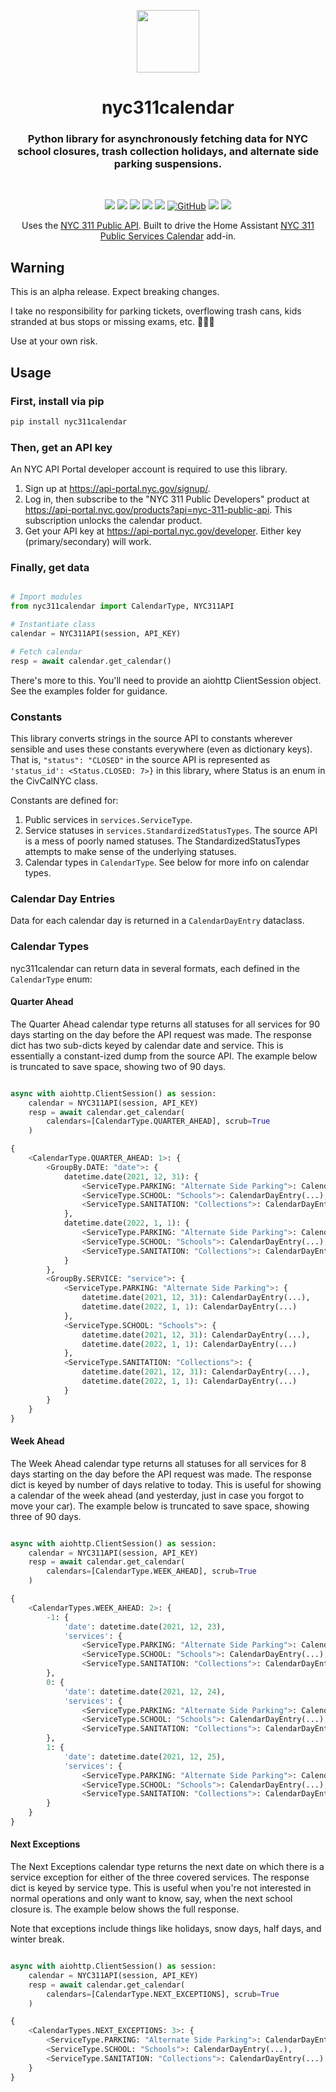 <p align="center"><img width="100px" src="https://user-images.githubusercontent.com/466460/175758044-7eb8276a-cfc0-4e65-b96f-5629bafd6f7a.png" /></p>
<h1 align="center">nyc311calendar</h1>
<h3 align="center">Python library for asynchronously fetching data for NYC school closures, trash collection holidays, and alternate side parking suspensions.</h3>
<br />
<p align="center">
  <a href="https://www.codacy.com/gh/elahd/nyc311calendar/dashboard?utm_source=github.com&amp;utm_medium=referral&amp;utm_content=elahd/nyc311calendar&amp;utm_campaign=Badge_Grade"><img src="https://app.codacy.com/project/badge/Grade/7ee50ada748f4827a195d14143b9610e"/></a>
  <a href="https://results.pre-commit.ci/latest/github/elahd/nyc311calendar/main"><img src="https://results.pre-commit.ci/badge/github/elahd/nyc311calendar/main.svg" /></a>
  <a href="https://pepy.tech/project/nyc311calendar"><img src="https://pepy.tech/badge/nyc311calendar" /></a></a>
  <a href="https://github.com/psf/black"><img src="https://img.shields.io/badge/code%20style-black-000000.svg" /></a>
  <a href="https://github.com/PyCQA/pylint"><img src="https://img.shields.io/badge/linting-pylint-yellowgreen" /></a>
  <a href="https://github.com/elahd/nyc311calendar/blob/main/LICENSE"><img alt="GitHub" src="https://img.shields.io/github/license/elahd/nyc311calendar"></a>
  <a href="https://badge.fury.io/py/nyc311calendar"><img src="https://badge.fury.io/py/nyc311calendar.svg" /></a>
  <a href="https://www.buymeacoffee.com/elahd"><img src="https://img.shields.io/badge/buy%20me%20a%20coffee-donate-yellow.svg"></a>
</p>

<p align="center">Uses the <a href="https://api-portal.nyc.gov/docs/services/nyc-311-public-api/operations/api-GetCalendar-get/console">NYC 311 Public API</a>. Built to drive the Home Assistant <a href="https://github.com/elahd/ha-nyc311">NYC 311 Public Services Calendar</a> add-in.

## Warning

This is an alpha release. Expect breaking changes.

I take no responsibility for parking tickets, overflowing trash cans, kids stranded at bus stops or missing exams, etc. 🤷🏼‍♂️

Use at your own risk.

## Usage

### First, install via pip

```bash
pip install nyc311calendar
```

### Then, get an API key

An NYC API Portal developer account is required to use this library.

1. Sign up at https://api-portal.nyc.gov/signup/.
2. Log in, then subscribe to the "NYC 311 Public Developers" product at https://api-portal.nyc.gov/products?api=nyc-311-public-api. This subscription unlocks the calendar product.
3. Get your API key at https://api-portal.nyc.gov/developer. Either key (primary/secondary) will work.

### Finally, get data

```python

# Import modules
from nyc311calendar import CalendarType, NYC311API

# Instantiate class
calendar = NYC311API(session, API_KEY)

# Fetch calendar
resp = await calendar.get_calendar()

```

There's more to this. You'll need to provide an aiohttp ClientSession object. See the examples folder for guidance.

### Constants

This library converts strings in the source API to constants wherever sensible and uses these constants everywhere (even as dictionary keys). That is, `"status": "CLOSED"` in the source API is represented as `'status_id': <Status.CLOSED: 7>}` in this library, where Status is an enum in the CivCalNYC class.

Constants are defined for:

1. Public services in `services.ServiceType`.
2. Service statuses in `services.StandardizedStatusTypes`. The source API is a mess of poorly named statuses. The StandardizedStatusTypes attempts to make sense of the underlying statuses.
3. Calendar types in `CalendarType`. See below for more info on calendar types.

### Calendar Day Entries

Data for each calendar day is returned in a `CalendarDayEntry` dataclass.

### Calendar Types

nyc311calendar can return data in several formats, each defined in the `CalendarType` enum:

#### Quarter Ahead

The Quarter Ahead calendar type returns all statuses for all services for 90 days starting on the day before the API request was made. The response dict has two sub-dicts keyed by calendar date and service. This is essentially a constant-ized dump from the source API. The example below is truncated to save space, showing two of 90 days.

```python

async with aiohttp.ClientSession() as session:
    calendar = NYC311API(session, API_KEY)
    resp = await calendar.get_calendar(
        calendars=[CalendarType.QUARTER_AHEAD], scrub=True
    )

```

```python
{
    <CalendarType.QUARTER_AHEAD: 1>: {
        <GroupBy.DATE: "date">: {
            datetime.date(2021, 12, 31): {
                <ServiceType.PARKING: "Alternate Side Parking">: CalendarDayEntry(...),
                <ServiceType.SCHOOL: "Schools">: CalendarDayEntry(...),
                <ServiceType.SANITATION: "Collections">: CalendarDayEntry(...)
            },
            datetime.date(2022, 1, 1): {
                <ServiceType.PARKING: "Alternate Side Parking">: CalendarDayEntry(...),
                <ServiceType.SCHOOL: "Schools">: CalendarDayEntry(...),
                <ServiceType.SANITATION: "Collections">: CalendarDayEntry(...)
            }
        },
        <GroupBy.SERVICE: "service">: {
            <ServiceType.PARKING: "Alternate Side Parking">: {
                datetime.date(2021, 12, 31): CalendarDayEntry(...),
                datetime.date(2022, 1, 1): CalendarDayEntry(...)
            },
            <ServiceType.SCHOOL: "Schools">: {
                datetime.date(2021, 12, 31): CalendarDayEntry(...),
                datetime.date(2022, 1, 1): CalendarDayEntry(...)
            },
            <ServiceType.SANITATION: "Collections">: {
                datetime.date(2021, 12, 31): CalendarDayEntry(...),
                datetime.date(2022, 1, 1): CalendarDayEntry(...)
            }
        }
    }
}
```

#### Week Ahead

The Week Ahead calendar type returns all statuses for all services for 8 days starting on the day before the API request was made. The response dict is keyed by number of days relative to today. This is useful for showing a calendar of the week ahead (and yesterday, just in case you forgot to move your car). The example below is truncated to save space, showing three of 90 days.

```python

async with aiohttp.ClientSession() as session:
    calendar = NYC311API(session, API_KEY)
    resp = await calendar.get_calendar(
        calendars=[CalendarType.WEEK_AHEAD], scrub=True
    )

```

```python
{
    <CalendarTypes.WEEK_AHEAD: 2>: {
        -1: {
            'date': datetime.date(2021, 12, 23),
            'services': {
                <ServiceType.PARKING: "Alternate Side Parking">: CalendarDayEntry(...),
                <ServiceType.SCHOOL: "Schools">: CalendarDayEntry(...),
                <ServiceType.SANITATION: "Collections">: CalendarDayEntry(...)
        },
        0: {
            'date': datetime.date(2021, 12, 24),
            'services': {
                <ServiceType.PARKING: "Alternate Side Parking">: CalendarDayEntry(...),
                <ServiceType.SCHOOL: "Schools">: CalendarDayEntry(...),
                <ServiceType.SANITATION: "Collections">: CalendarDayEntry(...)
        },
        1: {
            'date': datetime.date(2021, 12, 25),
            'services': {
                <ServiceType.PARKING: "Alternate Side Parking">: CalendarDayEntry(...),
                <ServiceType.SCHOOL: "Schools">: CalendarDayEntry(...),
                <ServiceType.SANITATION: "Collections">: CalendarDayEntry(...)
        }
    }
}
```

#### Next Exceptions

The Next Exceptions calendar type returns the next date on which there is a service exception for either of the three covered services. The response dict is keyed by service type. This is useful when you're not interested in normal operations and only want to know, say, when the next school closure is. The example below shows the full response.

Note that exceptions include things like holidays, snow days, half days, and winter break.

```python

async with aiohttp.ClientSession() as session:
    calendar = NYC311API(session, API_KEY)
    resp = await calendar.get_calendar(
        calendars=[CalendarType.NEXT_EXCEPTIONS], scrub=True
    )

```

```python
{
    <CalendarTypes.NEXT_EXCEPTIONS: 3>: {
        <ServiceType.PARKING: "Alternate Side Parking">: CalendarDayEntry(...),
        <ServiceType.SCHOOL: "Schools">: CalendarDayEntry(...),
        <ServiceType.SANITATION: "Collections">: CalendarDayEntry(...)
    }
}
```
